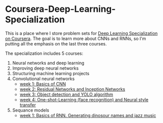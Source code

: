 # Coursera-Deep-Learning-Specialization

This is a place where I store problem sets for [Deep Learning Specialization on Coursera](https://www.coursera.org/specializations/deep-learning). The goal is to learn more about CNNs and RNNs, so I'm putting all the emphasis on the last three courses.

The specialization includes 5 courses:

1. Neural networks and deep learning
2. Improving deep neural networks
3. Structuring machine learning projects
4. Convolutional neural networks
   - [week 1: Basics of CNN](/Convolutional%20neural%20networks/week1/)
   - [week 2: Residual Networks and Inception Networks](/Convolutional%20neural%20networks/week2/)
   - [week 3: Object detection and YOLO algorithm](/Convolutional%20neural%20networks/week3/)
   - [week 4: One-shot-Learning (face recognition) and Neural style transfer](/Convolutional%20neural%20networks/week4/)
5. Sequance models
   - [week 1: Basics of RNN. Generating dinosour names and jazz music](/Sequence%20models/week1/)
